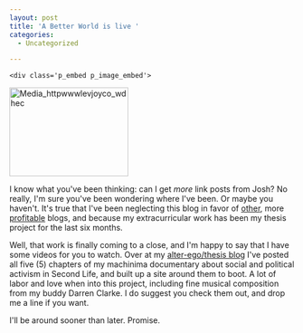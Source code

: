 ```yaml
---
layout: post
title: 'A Better World is live '
categories:
  - Uncategorized

---
```



    <div class='p_embed p_image_embed'>
<img alt="Media_httpwwwlevjoyco_wdhec" height="157" src="http://levjoydotcom3.files.wordpress.com/2007/05/media_httpwwwlevjoyco_wdhec.jpg?w=210" width="210" />
</div>


I know what you've been thinking: can I get <em>more </em> link posts from Josh?  No really, I'm sure you've been wondering where I've been.  Or maybe you haven't.  It's true that I've been neglecting this blog in favor of <a href="http://www.techpresident.com">other</a>, more <a href="http://www.personaldemocracy.com">profitable</a> blogs, and because my extracurricular work has been my thesis project for the last six months.  

Well, that work is finally coming to a close, and I'm happy to say that I have some videos for you to watch.  Over at my <a href="http://www.levjoy.com/betterworld">alter-ego/thesis blog</a> I've posted all five (5) chapters of my machinima documentary about social and political activism in Second Life, and built up a site around them to boot.  A lot of labor and love when into this project, including fine musical composition from my buddy Darren Clarke.  I do suggest you check them out, and drop me a line if you want.  

I'll be around sooner than later.  Promise.
  
